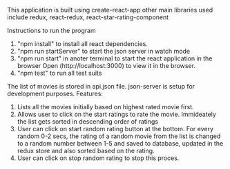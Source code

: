 This application is built using create-react-app
other main libraries used include redux, react-redux, react-star-rating-component

Instructions to run the program
1. "npm install" to install all react dependencies.
2. "npm run startServer" to start the json server in watch mode
3. "npm run start" in anoter terminal to start the react application in the browser
    Open (http://localhost:3000) to view it in the browser.
4. "npm test" to run all test suits

The list of movies is stored in api.json file. json-server is setup for development purposes. 
Features:
1. Lists all the movies initially based on highest rated movie first.
2. Allows user to click on the start ratings to rate the movie. Immideately the list gets sorted in descending order of ratings
3. User can click on start random rating button at the bottom. For every random 0-2 secs, the rating of a random movie from the list is changed to a random number between 1-5 and saved to database, updated in the redux store and also sorted based on the rating.
4. User can click on stop random rating to stop this proces. 

